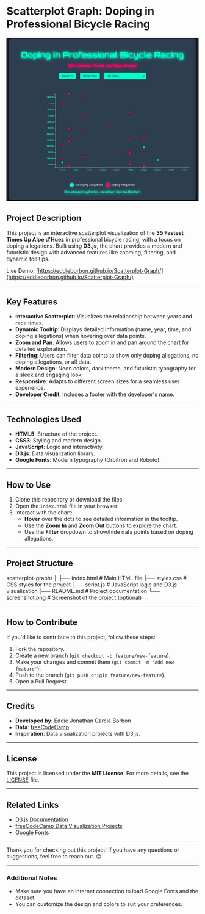 # **Scatterplot Graph: Doping in Professional Bicycle Racing**

![Project Screenshot](coverScatterplot.png) <!-- Add a screenshot of your project here -->

## **Project Description**
This project is an interactive scatterplot visualization of the **35 Fastest Times Up Alpe d'Huez** in professional bicycle racing, with a focus on doping allegations. Built using **D3.js**, the chart provides a modern and futuristic design with advanced features like zooming, filtering, and dynamic tooltips.

Live Demo: [https://eddieborbon.github.io/Scatterplot-Graph/](https://eddieborbon.github.io/Scatterplot-Graph/)

---

## **Key Features**
- **Interactive Scatterplot**: Visualizes the relationship between years and race times.
- **Dynamic Tooltip**: Displays detailed information (name, year, time, and doping allegations) when hovering over data points.
- **Zoom and Pan**: Allows users to zoom in and pan around the chart for detailed exploration.
- **Filtering**: Users can filter data points to show only doping allegations, no doping allegations, or all data.
- **Modern Design**: Neon colors, dark theme, and futuristic typography for a sleek and engaging look.
- **Responsive**: Adapts to different screen sizes for a seamless user experience.
- **Developer Credit**: Includes a footer with the developer's name.

---

## **Technologies Used**
- **HTML5**: Structure of the project.
- **CSS3**: Styling and modern design.
- **JavaScript**: Logic and interactivity.
- **D3.js**: Data visualization library.
- **Google Fonts**: Modern typography (Orbitron and Roboto).

---

## **How to Use**
1. Clone this repository or download the files.
2. Open the `index.html` file in your browser.
3. Interact with the chart:
   - **Hover** over the dots to see detailed information in the tooltip.
   - Use the **Zoom In** and **Zoom Out** buttons to explore the chart.
   - Use the **Filter** dropdown to show/hide data points based on doping allegations.

---

## **Project Structure**
scatterplot-graph/ 
│ 
├── index.html # Main HTML file 
├── styles.css # CSS styles for the project
├── script.js # JavaScript logic and D3.js visualization
├── README.md # Project documentation 
└── screenshot.png # Screenshot of the project (optional)


---

## **How to Contribute**
If you'd like to contribute to this project, follow these steps:
1. Fork the repository.
2. Create a new branch (`git checkout -b feature/new-feature`).
3. Make your changes and commit them (`git commit -m 'Add new feature'`).
4. Push to the branch (`git push origin feature/new-feature`).
5. Open a Pull Request.

---

## **Credits**
- **Developed by**: Eddie Jonathan Garcia Borbon
- **Data**: [freeCodeCamp](https://raw.githubusercontent.com/freeCodeCamp/ProjectReferenceData/master/cyclist-data.json)
- **Inspiration**: Data visualization projects with D3.js.

---

## **License**
This project is licensed under the **MIT License**. For more details, see the [LICENSE](LICENSE) file.


---

## **Related Links**
- [D3.js Documentation](https://d3js.org/)
- [freeCodeCamp Data Visualization Projects](https://www.freecodecamp.org/learn/data-visualization/)
- [Google Fonts](https://fonts.google.com/)

---

Thank you for checking out this project! If you have any questions or suggestions, feel free to reach out. 😊

---

### **Additional Notes**
- Make sure you have an internet connection to load Google Fonts and the dataset.
- You can customize the design and colors to suit your preferences.

